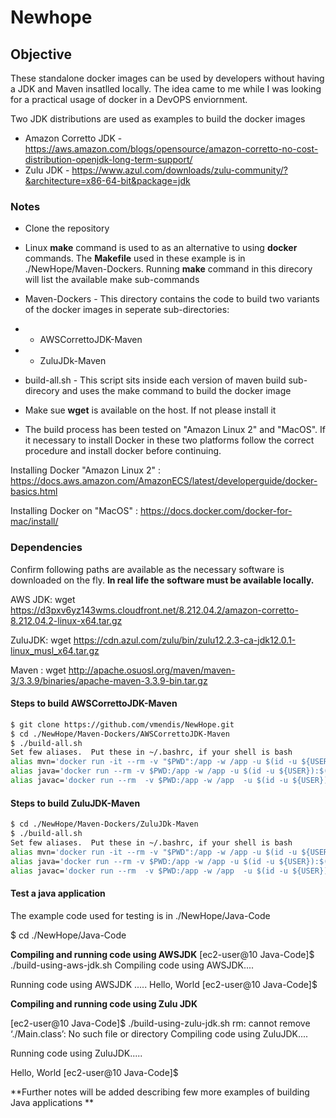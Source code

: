 # Newhope

## Objective

These standalone docker images can be used by developers without having a JDK and Maven insatlled locally. The idea came to me while I was looking for a practical usage of docker in a DevOPS enviornment.

Two JDK distributions are used as examples to build the docker images

  - Amazon Corretto JDK  - https://aws.amazon.com/blogs/opensource/amazon-corretto-no-cost-distribution-openjdk-long-term-support/
  - Zulu JDK - https://www.azul.com/downloads/zulu-community/?&architecture=x86-64-bit&package=jdk


### Notes
- Clone the repository

- Linux **make** command is used to as an alternative to using **docker** commands. The **Makefile** used in these example is in ./NewHope/Maven-Dockers. Running **make** command  in this direcory will list the available make sub-commands

- Maven-Dockers - This directory contains the code to build two variants of the docker images in seperate  sub-directories:
-  - AWSCorrettoJDK-Maven
-  - ZuluJDk-Maven

- build-all.sh -  This script sits inside each version of maven build sub-direcory and uses the make command to build the docker image

- Make sue **wget** is available on the host. If not please install it
- The build process has been tested on "Amazon Linux 2" and "MacOS". If it necessary to install Docker in these two platforms follow the correct procedure and install docker before continuing. 

Installing Docker "Amazon Linux 2" :
https://docs.aws.amazon.com/AmazonECS/latest/developerguide/docker-basics.html

Installing Docker on "MacOS" : 
https://docs.docker.com/docker-for-mac/install/

### Dependencies

Confirm following paths are available as the necessary software is downloaded on the fly. **In real life the software must be available locally.**

AWS JDK: 
wget https://d3pxv6yz143wms.cloudfront.net/8.212.04.2/amazon-corretto-8.212.04.2-linux-x64.tar.gz

ZuluJDK: wget https://cdn.azul.com/zulu/bin/zulu12.2.3-ca-jdk12.0.1-linux_musl_x64.tar.gz

Maven : wget http://apache.osuosl.org/maven/maven-3/3.3.9/binaries/apache-maven-3.3.9-bin.tar.gz


#### Steps to build AWSCorrettoJDK-Maven
```sh
$ git clone https://github.com/vmendis/NewHope.git
$ cd ./NewHope/Maven-Dockers/AWSCorrettoJDK-Maven
$ ./build-all.sh
Set few aliases.  Put these in ~/.bashrc, if your shell is bash
alias mvn='docker run -it --rm -v "$PWD":/app -w /app -u $(id -u ${USER}):$(id -g ${USER}) maven:3.3-AWSJDK-8-21 mvn'
alias java='docker run --rm -v $PWD:/app -w /app -u $(id -u ${USER}):$(id -g ${USER}) awscorrettojdk:8.21  java'
alias javac='docker run --rm  -v $PWD:/app -w /app  -u $(id -u ${USER}):$(id -g ${USER})   awscorrettojdk:8.21 javac'
```

#### Steps to build ZuluJDK-Maven

```sh
$ cd ./NewHope/Maven-Dockers/ZuluJDk-Maven
$ ./build-all.sh
Set few aliases.  Put these in ~/.bashrc, if your shell is bash
alias mvn='docker run -it --rm -v "$PWD":/app -w /app -u $(id -u ${USER}):$(id -g ${USER}) maven:3.3-ZULUJDK-12 mvn'
alias java='docker run --rm -v $PWD:/app -w /app -u $(id -u ${USER}):$(id -g ${USER}) zulujdk:12.0.1 java'
alias javac='docker run --rm  -v $PWD:/app -w /app  -u $(id -u ${USER}):$(id -g ${USER}) zulujdk:12.0.1 javac'
```


#### Test a java application

The example code used for testing is in ./NewHope/Java-Code

$ cd ./NewHope/Java-Code

**Compiling and running code using AWSJDK**
[ec2-user@10 Java-Code]$  ./build-using-aws-jdk.sh
Compiling code using AWSJDK....

Running code using AWSJDK .....
Hello, World
[ec2-user@10 Java-Code]$

**Compiling and running code using Zulu JDK**

[ec2-user@10 Java-Code]$  ./build-using-zulu-jdk.sh
rm: cannot remove ‘./Main.class’: No such file or directory
Compiling code using ZuluJDK....

Running code using ZuluJDK.....

Hello, World
[ec2-user@10 Java-Code]$


**Further notes will be added describing few more examples of building Java applications
**

